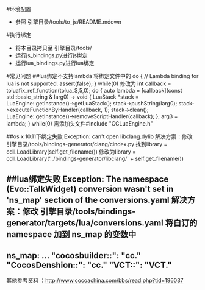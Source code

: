 #环境配置
* 参照 引擎目录/tools/to_js/README.mdown

#执行绑定
* 将本目录拷贝至 引擎目录/tools/
* 运行js_bindings.py进行js绑定
* 运行lua_bindings.py进行lua绑定

#常见问题
##lua绑定不支持lambda
将绑定文件中的
do {
	// Lambda binding for lua is not supported.
	assert(false);
} while(0)
修改为
int callback = toluafix_ref_function(tolua_S,5,0);
do {
    auto lambda = [callback](const std::basic_string<char> & larg0) -> void {
        LuaStack *stack = LuaEngine::getInstance()->getLuaStack();
        stack->pushString(larg0);
        stack->executeFunctionByHandler(callback, 1);
        stack->clean();
        LuaEngine::getInstance()->removeScriptHandler(callback);
    };
    arg3 = lambda;
} while(0)
需添加头文件#include "CCLuaEngine.h"

##os x 10.11下绑定失败
Exception: can't open libclang.dylib
解决方案：修改 引擎目录/tools/bindings-generator/clang/cindex.py
找到library = cdll.LoadLibrary(self.get_filename())
修改为library = cdll.LoadLibrary('../bindings-generator/libclang/' + self.get_filename())

##lua绑定失败
Exception: The namespace (Evo::TalkWidget) conversion wasn't set in 'ns_map' section of the conversions.yaml
解决方案：修改 引擎目录/tools/bindings-generator/targets/lua/conversions.yaml
将自订的 namespace 加到 ns_map 的变数中
---------------------------------------------------------------------------------------
ns_map:
...
"cocosbuilder::": "cc."
"CocosDenshion::": "cc."
"VCT::": "VCT."
---------------------------------------------------------------------------------------

其他参考资料 ：http://www.cocoachina.com/bbs/read.php?tid=196037